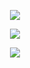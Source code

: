 <p align="center"> <img src="https://komarev.com/ghpvc/?username=yaorijuana&color=000000&label=witnesses&base=1000"> </p>

<p align="center"> <img src="https://71781816.carrd.co/assets/images/image14.jpg?v=a1b8d52f"> </p>
<p align="center"> <img src="https://spotify-github-profile.kittinanx.com/api/view?uid=31ras742ipljomjwo7h6ikzmc2wu&cover_image=true&theme=novatorem&show_offline=false&background_color=121212&interchange=false&bar_color=53b14f&bar_color_cover=true"> </p>

